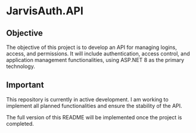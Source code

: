 # JarvisAuth.API

## Objective
The objective of this project is to develop an API for managing logins, access, and permissions. It will include authentication, access control, and application management functionalities, using ASP.NET 8 as the primary technology.

## Important
This repository is currently in active development. I am working to implement all planned functionalities and ensure the stability of the API.

The full version of this README will be implemented once the project is completed.
